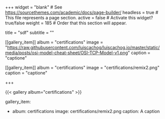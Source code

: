 +++
widget = "blank"  # See https://sourcethemes.com/academic/docs/page-builder/
headless = true  # This file represents a page section.
active = false  # Activate this widget? true/false
weight = 185  # Order that this section will appear.

title = "sdf"
subtitle = ""


[[gallery_item]]
  album = "certifications"
  image = "https://raw.githubusercontent.com/luiscachog/luiscachog.io/master/static/media/posts/osi-model-cheat-sheet/OSI-TCP-Model-v1.png"
  caption = "captione"

[[gallery_item]]
  album = "certifications"
  image = "certifications/remix2.png"
  caption = "captione"

+++

{{< gallery album="certifications" >}}

gallery_item:
 - album: certifications
   image: certifications/remix2.png
   caption: A caption
